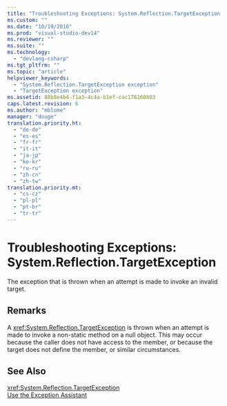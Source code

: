 ```yaml
---
title: "Troubleshooting Exceptions: System.Reflection.TargetException | Microsoft Docs"
ms.custom: ""
ms.date: "10/19/2016"
ms.prod: "visual-studio-dev14"
ms.reviewer: ""
ms.suite: ""
ms.technology: 
  - "devlang-csharp"
ms.tgt_pltfrm: ""
ms.topic: "article"
helpviewer_keywords: 
  - "System.Reflection.TargetException exception"
  - "TargetException exception"
ms.assetid: 88b8e4b4-f1a3-4c4a-b1ef-cac176160803
caps.latest.revision: 6
ms.author: "mblome"
manager: "douge"
translation.priority.ht: 
  - "de-de"
  - "es-es"
  - "fr-fr"
  - "it-it"
  - "ja-jp"
  - "ko-kr"
  - "ru-ru"
  - "zh-cn"
  - "zh-tw"
translation.priority.mt: 
  - "cs-cz"
  - "pl-pl"
  - "pt-br"
  - "tr-tr"
---
```

# Troubleshooting Exceptions: System.Reflection.TargetException
The exception that is thrown when an attempt is made to invoke an invalid target.  
  
## Remarks  
 A <xref:System.Reflection.TargetException> is thrown when an attempt is made to invoke a non-static method on a null object. This may occur because the caller does not have access to the member, or because the target does not define the member, or similar circumstances.  
  
## See Also  
 <xref:System.Reflection.TargetException>   
 [Use the Exception Assistant](../Topic/How%20to:%20Use%20the%20Exception%20Assistant.md)